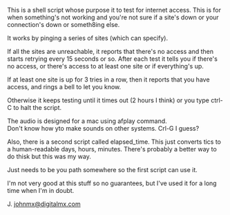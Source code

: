 This is a shell script whose purpose it to test for 
internet access.  This is for when something's not working and
you're not sure if a site's down or your connection's down or 
someth8ing else.

It works by pinging a series of sites (which can specify).

If all the sites are unreachable, it reports that there's no
access and then starts retrying every 15 seconds or so.
After each test it tells you if there's no access, or there's
access to at least one site or if everything's up.

If at least one site is up for 3 tries in a row, then it reports that
you have access, and rings a bell to let you know.

Otherwise it keeps testing until it times out (2 hours I think)
or you type ctrl-C to halt the script.

The audio is designed for a mac using afplay command.  
Don't know how yto make sounds on other systems.  Crl-G I guess?

Also, there is a second script called elapsed_time.  This just
converts tics to a human-readable days, hours, minutes.  There's
probably a better way to do thisk but this was my way.

Just needs to be you path somewhere so the first script can use it.


I'm not very good at this stuff so no guarantees, but I've used it
for a long time when I'm in doubt.

J.
johnmx@digitalmx.com


